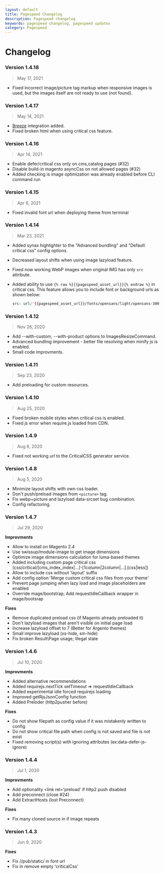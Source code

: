 ```yaml
---
layout: default
title: Pagespeed Changelog
description: Pagespeed changelog
keywords: pagespeed changelog, pagespeed updates
category: Pagespeed
---
```


# Changelog

### Version 1.4.18

> May 17, 2021

 -  Fixed incorrect image/picture tag markup when responsive images is used, but
    the images itself are not ready to use (not found).

### Version 1.4.17

> May 14, 2021

 -  [Breeze](/m2/extensions/breeze/) integration added.
 -  Fixed broken html when using critical css feature.

### Version 1.4.16

> Apr 14, 2021

 -  Enable defer/critical css only on cms,catalog pages (#32)
 -  Disable build-in magento asyncCss on not allowed pages (#32)
 -  Added checking is image optimization was already enabled before CLI command run

### Version 1.4.15

> Apr 6, 2021

 -  Fixed invalid font url when deploying theme from terminal

### Version 1.4.14

> Mar 23, 2021

 -  Added synax highlighter to the "Advanced bundling" and "Default critical css"
    config options.
 -  Decreased layout shifts when using image lazyload feature.
 -  Fixed now working WebP images when original IMG has only `src` attribute.
 -  Added ability to use `{% raw %}{{pagespeed_asset_url}}{% endraw %}` in critical css.
    This feature allows you to include font or background urls as shown below:

    ```css
    src: url('{{pagespeed_asset_url}}/fonts/opensans/light/opensans-300.woff2') format('woff2');
    ```


### Version 1.4.12

> Nov 26, 2020

  - Add --with-custom, --with-product options to ImagesResizeCommand.
  - Advanced bundling improvement - better file resolving when minify js is enabled.
  - Small code improvments.

### Version 1.4.11

> Sep 23, 2020

  - Add preloading for custom resources.

### Version 1.4.10

> Aug 25, 2020

 -  Fixed broken mobile styles when critical css is enabled.
 -  Fixed js error when require.js loaded from CDN.

### Version 1.4.9

> Aug 6, 2020

 -  Fixed not working url to the CriticalCSS generator service.

### Version 1.4.8

> Aug 5, 2020

 -  Minimize layout shifts with own css loader.
 -  Don't push/preload images from `<picture>` tag.
 -  Fix webp+picture and lazyload data-srcset bug combination.
 -  Config refactoring.

### Version 1.4.7

> Jul 29, 2020

**Improvments**
 - Allow to install on Magento 2.4
 - Use swissup/module-image to get image dimensions
 - Optimize image dimensions calculation for luma-based themes
 - Added including custom page critical css (css/critical/[cms_index_index|...]-[1column|2column|...].[css|less])
 - Allow to include css without 'layout' suffix
 - Add config option 'Merge custom critical css files from your theme'
 - Prevent page jumping when lazy load and image placeholders are enabled
 - Override mage/bootstrap; Add requestIdleCallback wrapper in mage/bootsrap

**Fixes**
 - Remove duplicated preload css (if Magento already preloaded it)
 - Don't lazyload images that aren't visible on initial page load
 - Increase lazyload offset to 7 (Better for Argento themes)
 - Small improve lazyload (xs-hide, sm-hide)
 - Fix broken Result\Page usage; Illegal state

### Version 1.4.6

> Jul 10, 2020

**Improvments**
 - Added alternative recommendations
 - Added requirejs.nextTick setTimeout => requestIdleCallback
 - Added experimental idle forced requirejs loading
 - Improved getRjsJsonConfig function
 - Added Preloder (http2pusher before)

**Fixes**
 - Do not show filepath as config value if it was mistakenly written to config
 - Do not show critical file path when config is not saved and file is not exist
 - Fixed removing script(s) with ignoring attributes (ex:data-defer-js-ignore)

### Version 1.4.4

> Jul 1, 2020

**Improvments**
 - Add optionality <link rel='preload' if http2 push disabled
 - Add preconnect (close #24)
 - Add ExtractHosts (lost Preconnect)

**Fixes**
 - Fix many cloned source in <picture> if image repeats

### Version 1.4.3

> Jun 9, 2020

**Fixes**
 - Fix //pub/static/ in font url
 - Fix in remove empty 'criticalCss' <style>

**Improvments**
 - Improve js config options sort order

### Version 1.4.2

> May 7, 2020

**Improvments**
 - Add font http/2 pushing
 - Add ignore defer js signatures

### Version 1.4.1

> Apr 30, 2020

**Fixes**
 - Magento 2.3.5 CSP compatibility
 - Do not execute image resize task too often

### Version 1.4.0

> Apr 24, 2020

**Improvments**
 - Added ANALYZE; google pagespeed integration in config
 - Add image optimize cron schedule
 - Added filename filter argument to 'images:resize' console command
 - Added limit filter argument to 'images:resize' console command

**Fixes**
 - Fix (remove) empty data-type="criticalCss"
 - Move dublicate code in abstract class (custom config fields)
 - Added comments about heavy server load for some features
 - Add 'data-srcset' attribute to prepare list in WebP optimizer

### Version 1.3.17

> Mar 20, 2020

**Fixes**
 - Fix umlauts in image name bug
 - Fix C14N internalization bug
 - Fix php DOMDocument utf-8 international string (add prefix \xEF\xBB\xBF)
 - Remove code dublicates

**Improvments**
 - Improve bundling r.js config (swissup themes integration)
 - Move require js config default value into separate file rjs.json
 - Add AbstractImage optimizer
 - Image opimizers code was refactored
 - Move htt2push to construct di
 - Update lazysizes.min.js version to 5.2.0

### Version 1.3.15

> Feb 17, 2020

 - Marketplace data added

### Version 1.3.13

> Feb 5, 2020

**Fixes**
 - Possible fix 'Killed' bin/magento; recursion and allowed memory after install
 - Compilation not generating factories declared in di.xml (magento/magento2#12100)

### Version 1.3.12

> Jan 31, 2020

**Fixes**
 - Fix webp.webp.webp naming inside js
 - Fix $ext var notice

### Version 1.3.11

> Jan 27, 2020

**Fixes**
 - Ignore 'text/x-magento-template' in deferJs (close #19)
 - Add custom img attributes for webp optimiser
 - Fix webp naming inside js

### Version 1.3.10

> Jan 20, 2020

**Fixes**
 - Fix: backward compatability with magento 2.[1-2] was added
 - Add bugfix patch for 'segmentaion fault' with cacheInterface plugin

### Version 1.3.9

> Jan 17, 2020

**Improvments**
 - Move critical css output to page head (before <link>)

**Fixes**
 - Fix config path to use_css_critical_path

### Version 1.3.8

> Jan 16, 2020

**Fixes**
 - Fix possible bug 'sent too big header' http/2 over 4k (nginx max) 286c00
 - Fix advanced js bundlimg with .min.js suffix 3e4e6c

**Features**
 - Add integration with option 'Use CSS critical path' adf828
 - Minify block_html before save to cache (#17) 9a459a
 - New naming rule for webp files, name.jpg => name.jpg.webp (close #18) e8fb4a

### Version 1.3.7

> Dec 30, 2019

**Fixes**
 - Fix broken admin configuration page

### Version 1.3.6

> Nov 18, 2019

**Features**
 - Move fast image initialization to adapter
 - Add AbstractCachableOptimiser class
 - Add local cache in webp optizator

**Fixes**
 - Fix gzip checking (h2+zend1)
 - Fix lazyload image placeholder with srcset+sizes by html spec

### Version 1.3.5

> Sep 12, 2019

**Fixes**
 - Fix: Add root media files to resize images collection
 - Fix: webp images in media root located
 - Fix: Warning: implode(): Invalid arguments passed for mage 2.3.0
 - Fix: Pesponsive order media matching condition 857cd6
 - Fix: (Safari+webp) Don't change original <img> url if <picture> tag was add
 - Fix: Intagrate lazyload and <picture>

### Version 1.3.4

> Aug 19, 2019

**Features**
 - Add bundling from minified sources
 - Improve image resize command
 - Add bunling option docs link

**Fixes**
 - Fix: background notice in magento 2.2
 - Fix: logic to add <picture> tag

### Version 1.3.3

> Aug 6, 2019

**Fixes**
 - Fix: md5 not secure hash
 - Fix: Add <picture> tag wrapper for safari webp compatability

### Version 1.3.2

> Jul 23, 2019

**Fixes**
 - Fix: escaped tag(s) <\/tag> in text/x-custom-template
 - Fix: bug remove comments in x\-custom\-template(s) if start with comment '<' (or ends -->)

### Version 1.3.1

> Jul 17, 2019

**Fixes**
 -  Fix: apache_get_modules() function does not exist in php-fpm

### Version 1.3.0

> Jul 17, 2019

**Features**
 - Add advanced js bundling
 - Add lazyload custom config options
 - Dublicate move_inline_to_bottom config option

**Fixes**
 -  Remove native curl function calls; Improve HTTP/2 checking
 -  Remove get_headers() from gzip checking
 -  Fix http/2 push for remote links

### Version 1.2.5

> Jun 21, 2019

**Fixes**
 -  Fix srcset logic in responsive optimiser
 -  Improve dimensions checking at image resize command

### Version 1.2.4

> Jun 7, 2019

**Features**
 -  Add webp logic for images inside x-magento-init (fotorama at product page)
 -  Move js polyfills initialization to requirejs-config
 -  Upgrade lazysizes to 5.1.0 version
 -  Upgarde loadCss js library code

**Fixes**
 - Fix empty html warning in dnsprefetch
 - Fix 'Warning: strpos(): Empty needle'

### Version 1.2.3

> May 21, 2019

 -  Compatibility with Swissup_ProLabels module. Previously there was an issue when HTML minification enabled - some labels do not render.

### Version 1.2.2

> May 14, 2019

**Features**
- Remove using php DomDocumenr save HTML

**Fixes**
- Added <picture> tag patch at webm optimizer for safari compatibility
- Fixed paypal x-magento-template's bug
- Fixed :Uncaught Error Class 'Swissup/../Gallery' not found

### Version 1.2.1

> Mar 18, 2019

**Features**
- Add translates

**Fixes**
- Fix magento 2.2.5 integration
- Fixed GZIP test url in config

### Version 1.2.0

**Features**
- Add Responsive Images feature
- Add HTTP/2 support
- Add webp image support
- Add console command swissup:pagespeed:images:resize
- Add font-display:swap by default for @font-face in merged css
- Add profiling

**Fixes**
- Fix ignore lazyload bug
- Fix Zend_Dom_Query class not exist
- Fix </script> inside scrip
- Fix undefined CURL_HTTP_VERSION_2_0
- Fix gzip checking
- Improve deferjs optimizer
- Add AMP checking ?amp=1

### Version 1.1.0

- Rename composer package

**Fixes**
- Fix set expires for all page
- Add debugging traps

### Version 1.0.1

**Fixes**
- Improve defer css. add onerror
- Fix null response
- Override _removeScriptCB (add exceptions for application/ld+json, etc.)
- Add critical CSS
- Fix: View and view dir after unzip

### Version 1.0.0

**Features**
- [Minify HTML content](https://github.com/mrclay/minify)
- Optimise catalog images ([optimisation tools](https://github.com/spatie/image-optimizer#optimization-tools))
- Optimise css delivery ([loadCss](https://github.com/filamentgroup/loadCSS#why-loadcss))
- Add critical CSS
- Add [image lazy loading](https://github.com/aFarkas/lazysizes)
- defer js (Remove render-blocking JavaScript)
- Add dns-prefetch
- Add Expire header
- Auto add specify image dimension
- Add developer mode compatibility
- [Test GZIP compression](https://checkgzipcompression.com/)
- etc.

### Version 0.1.0

 - Initial release


##### See also

Great! Now you might want to see previous:

 - [Installation](/m2/extensions/pagespeed/installation/)
